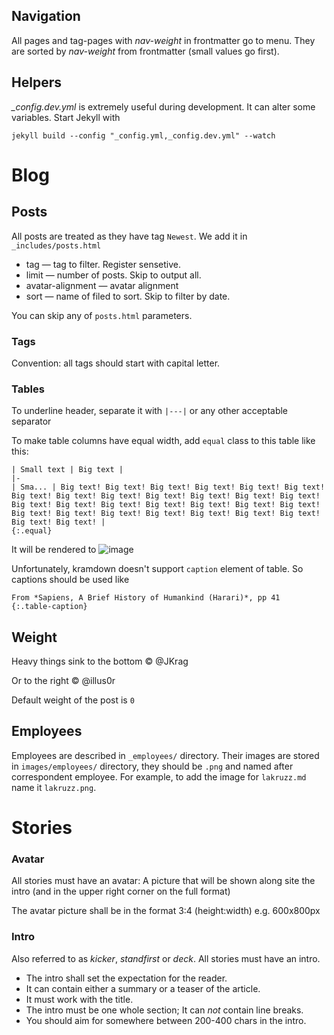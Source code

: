Navigation
---
All pages and tag-pages with *nav-weight* in frontmatter go to menu. They are sorted by *nav-weight* from frontmatter (small values go first).

Helpers
---
*_config.dev.yml* is extremely useful during development. It can alter some variables. Start Jekyll with
```
jekyll build --config "_config.yml,_config.dev.yml" --watch
```

Blog
===

Posts
---
All posts are treated as they have tag `Newest`. We add it in `_includes/posts.html`

* tag — tag to filter. Register sensetive.
* limit — number of posts. Skip to output all.
* avatar-alignment — avatar alignment
* sort — name of filed to sort. Skip to filter by date.

You can skip any of `posts.html` parameters.

### Tags

Convention: all tags should start with capital letter.

### Tables

To underline header, separate it with `|---|` or any other acceptable separator

To make table columns have equal width, add `equal` class to this table like this:
```
| Small text | Big text |
|-
| Sma... | Big text! Big text! Big text! Big text! Big text! Big text! Big text! Big text! Big text! Big text! Big text! Big text! Big text! Big text! Big text! Big text! Big text! Big text! Big text! Big text! Big text! Big text! Big text! Big text! Big text! Big text! Big text! Big text! Big text! |
{:.equal}
```

It will be rendered to
![image](https://cloud.githubusercontent.com/assets/797993/15856717/fa3f1460-2cbf-11e6-80d9-c8a3cbd88c71.png)


Unfortunately, kramdown doesn't support `caption` element of table. So captions should be used like
```
From *Sapiens, A Brief History of Humankind (Harari)*, pp 41
{:.table-caption}
```

Weight
---

Heavy things sink to the bottom © @JKrag

Or to the right © @illus0r

Default weight of the post is `0`


Employees
---
Employees are described in `_employees/` directory. Their images are stored in `images/employees/` directory, they should be `.png` and named after correspondent employee. For example, to add the image for `lakruzz.md` name it `lakruzz.png`.

# Stories

### Avatar
All stories must have an avatar: A picture that will be shown along site the intro (and in the upper right corner on the full format)

The avatar picture shall be in the format 3:4 (height:width) e.g. 600x800px

### Intro
Also referred to as _kicker_, _standfirst_ or _deck_. All stories must have an intro.

* The intro shall set the expectation for the reader.
* It can contain either a summary or a teaser of the article.
* It must work with the title.
* The intro must be one whole section; It can _not_ contain line breaks.
* You should aim for somewhere between 200-400 chars in the intro.
